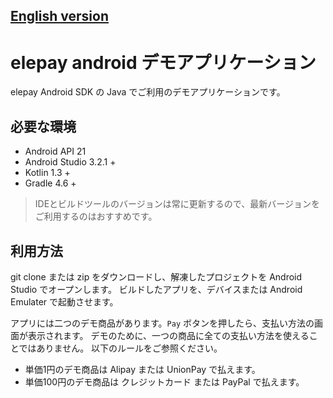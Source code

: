 ## [English version](https://github.com/elestyle/elepayAndroidDemoKotlin/blob/master/README.en.md)

# elepay android デモアプリケーション

elepay Android SDK の Java でご利用のデモアプリケーションです。

## 必要な環境

* Android API 21
* Android Studio 3.2.1 +
* Kotlin 1.3 +
* Gradle 4.6 +

> IDEとビルドツールのバージョンは常に更新するので、最新バージョンをご利用するのはおすすめです。

## 利用方法

git clone または zip をダウンロードし、解凍したプロジェクトを Android Studio でオープンします。
ビルドしたアプリを、デバイスまたは Android Emulater で起動させます。

アプリには二つのデモ商品があります。```Pay``` ボタンを押したら、支払い方法の画面が表示されます。
デモのために、一つの商品に全ての支払い方法を使えることではありません。
以下のルールをご参照ください。

* 単価1円のデモ商品は Alipay または UnionPay で払えます。
* 単価100円のデモ商品は クレジットカード または PayPal で払えます。
